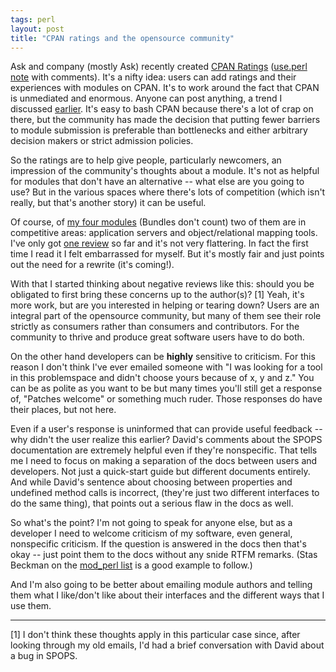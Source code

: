 ```yaml
---
tags: perl
layout: post
title: "CPAN ratings and the opensource community"
---
```




Ask and company (mostly Ask) recently created <a href="http://cpanratings.perl.org/">CPAN Ratings</a> (<a href="http://use.perl.org/article.pl?sid=03/08/13/1350221&mode=nested&tid=32">use.perl note</a> with comments). It's a nifty idea: users can add ratings and their experiences with modules on CPAN. It's to work around the fact that CPAN is unmediated and enormous. Anyone can post anything, a trend I discussed <a href="/2003/06/26/dangers_of_cpan.html">earlier</a>. It's easy to bash CPAN because there's a lot of crap on there, but the community has made the decision that putting fewer barriers to module submission is preferable than bottlenecks and either arbitrary decision makers or strict admission policies. 

<p>So the ratings are to help give people, particularly newcomers, an impression of the community's thoughts about a module. It's not as helpful for modules that don't have an alternative -- what else are you going to use? But in the various spaces where there's lots of competition (which isn't really, but that's another story) it can be useful.</p>

<p>Of course, of <a href="http://search.cpan.org/author/CWINTERS/">my four modules</a> (Bundles don't count) two of them are in competitive areas: application servers and object/relational mapping tools. I've only got <a href="http://cpanratings.perl.org/d/SPOPS">one review</a> so far and it's not very flattering. In fact the first time I read it I felt embarrassed for myself. But it's mostly fair and just points out the need for a rewrite (it's coming!).</p>

<p>With that I started thinking about negative reviews like this: should you be obligated to first bring these concerns up to the author(s)? [1] Yeah, it's more work, but are you interested in helping or tearing down? Users are an integral part of the opensource community, but many of them see their role strictly as consumers rather than consumers and contributors. For the community to thrive and produce great software users have to do both.</p>

<p>On the other hand developers can be <b>highly</b> sensitive to criticism. For this reason I don't think I've ever emailed someone with "I was looking for a tool in this problemspace and didn't choose yours because of x, y and z." You can be as polite as you want to be but many times you'll still get a response of, "Patches welcome" or something much ruder. Those responses do have their places, but not here.</p>

<p>Even if a user's response is uninformed that can provide useful feedback -- why didn't the user realize this earlier? David's comments about the SPOPS documentation are extremely helpful even if they're nonspecific. That tells me I need to focus on making a separation of the docs between users and developers. Not just a quick-start guide but different documents entirely. And while David's sentence about choosing between properties and undefined method calls is incorrect, (they're just two different interfaces to do the same thing), that points out a serious flaw in the docs as well.</p>

<p>So what's the point? I'm not going to speak for anyone else, but as a developer I need to welcome criticism of my software, even general, nonspecific criticism. If the question is answered in the docs then that's okay -- just point them to the docs without any snide RTFM remarks. (Stas Beckman on the <a href="http://mathforum.org/epigone/modperl">mod_perl list</a> is a good example to follow.)</p>

<p>And I'm also going to be better about emailing module authors and telling them what I like/don't like about their interfaces and the different ways that I use them.</p>

<p><hr>
<p>[1] I don't think these thoughts apply in this particular case since, after looking through my old emails, I'd had a brief conversation with David about a bug in SPOPS.</p>



